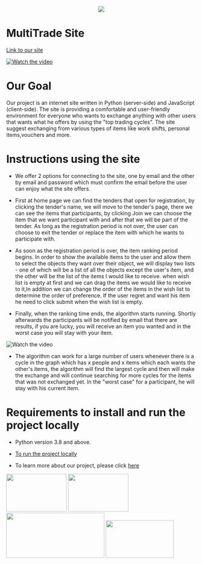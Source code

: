 <p align="center">
  <img src="https://imgur.com/CdF34Ce.png">
</p>


# MultiTrade Site 

 [Link to our site](https://multitrade.herokuapp.com/) 


[![Watch the video](https://i.imgur.com/jm6p70b.jpeg)](https://streamable.com/t47ijc)

#  Our Goal

Our project is an internet site written in Python (server-side) and JavaScript (client-side).
The site is providing a comfortable and user-friendly environment for everyone who wants to exchange anything with other users that wants what he offers by using the "top trading cycles".
The site suggest exchanging from various types of items like work shifts, personal items,vouchers and more.
 
 #  Instructions using the site
 
+ We offer 2 options for connecting to the site, one by email and the other by email and password which must confirm the email before the user can enjoy what the site offers.

+ First at home page we can find the tenders that open for registration, by clicking the tender's name, we will move to the tender's page, there we can see the items that participants, by clicking Join we can choose the item that we want participant with and after that we will be part of the tender.
As long as the registration period is not over, the user can choose to exit the tender or replace the item with which he wants to participate with.

+ As soon as the registration period is over, the item ranking period begins.
In order to show the available items to the user and allow them to select the objects they want over their object, we will display two lists - one of which will be a list of all the objects except the user's item, and the other will be the list of the items  I would like to receive. when wish list is empty at first and we can drag the items we would like to receive to it,In addition we can change the order of the items in the wish list to determine the order of preference.
If the user regret and want his item he need to click submit when the wish list is empty.

+ Finally, when the ranking time ends, the algorithm starts running.
Shortly afterwards the participants will be notified by email that there are results, 
if you are lucky, you will receive an item you wanted and in the worst case you will stay with your item.

 ![Watch the video](https://thumbs.gfycat.com/CapitalDimpledHoneyeater-size_restricted.gif) 

+ The algorithm can work for a large number of users whenever there is a cycle in the graph which has x people and x items which each wants the other's items, the algorithm will find the largest cycle and then will make the exchange and will continue searching for more cycles for the items that was not exchanged yet. In the "worst case" for a participant, he will stay with his current item.


# Requirements to install and run the project locally
+ Python version 3.8 and above.
+ [To run the project locally](https://github.com/aricRach/final-project/blob/master/tutorials/For%20local%20use.pdf)

+ To learn more about our project, please click [here](https://github.com/aricRach/final-project/blob/master/EX/final%20presentation.pptx)


<img src="https://upload.wikimedia.org/wikipedia/commons/3/3c/Flask_logo.svg" width="160" height="100" >  <img src="https://encrypted-tbn0.gstatic.com/images?q=tbn%3AANd9GcR4Vx1dLENnSr9Ic8j8DYn6htodsJ8O-txerw&usqp=CAU" width="160" height="100" >  <img src="https://encrypted-tbn0.gstatic.com/images?q=tbn%3AANd9GcRkjyiljkv4CXJgBwxBhKn99dR72f0_wYWZ6A&usqp=CAU" width="260" height="120"> <img src="https://encrypted-tbn0.gstatic.com/images?q=tbn%3AANd9GcQmyUP-wq_7VSFviHOH617pWoGkSNy6Ms9Q7A&usqp=CAU" width="180" height="100">

